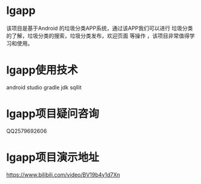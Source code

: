 # lgapp
该项目是基于Android 的垃圾分类APP系统，通过该APP我们可以进行 垃圾分类的了解，垃圾分类的搜索，垃圾分类发布，欢迎页面  等操作 ，该项目非常值得学习和使用。

# lgapp使用技术

android studio  gradle  jdk sqllit

# lgapp项目疑问咨询
QQ2579692606

# lgapp项目演示地址
https://www.bilibili.com/video/BV19b4y1d7Xn

